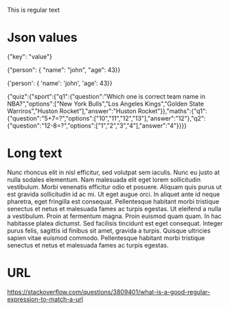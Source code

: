 This is regular text


#  Json values

{"key": "value"}

{"person": { "name": "john", "age": 43}}

{'person': { 'name': 'john', 'age': 43}}

{"quiz":{"sport":{"q1":{"question":"Which one is correct team name in NBA?","options":["New York Bulls","Los Angeles Kings","Golden State Warriros","Huston Rocket"],"answer":"Huston Rocket"}},"maths":{"q1":{"question":"5+7=?","options":["10","11","12","13"],"answer":"12"},"q2":{"question":"12-8=?","options":["1","2","3","4"],"answer":"4"}}}}

# Long text

Nunc rhoncus elit in nisl efficitur, sed volutpat sem iaculis. Nunc eu justo at nulla sodales elementum. Nam malesuada elit eget lorem sollicitudin vestibulum. Morbi venenatis efficitur odio et posuere. Aliquam quis purus ut est gravida sollicitudin id ac mi. Ut eget augue orci. In aliquet ante id neque pharetra, eget fringilla est consequat. Pellentesque habitant morbi tristique senectus et netus et malesuada fames ac turpis egestas. Ut eleifend a nulla a vestibulum. Proin at fermentum magna. Proin euismod quam quam. In hac habitasse platea dictumst. Sed facilisis tincidunt est eget consequat. Integer purus felis, sagittis id finibus sit amet, gravida a turpis. Quisque ultricies sapien vitae euismod commodo. Pellentesque habitant morbi tristique senectus et netus et malesuada fames ac turpis egestas.

# URL

https://stackoverflow.com/questions/3809401/what-is-a-good-regular-expression-to-match-a-url